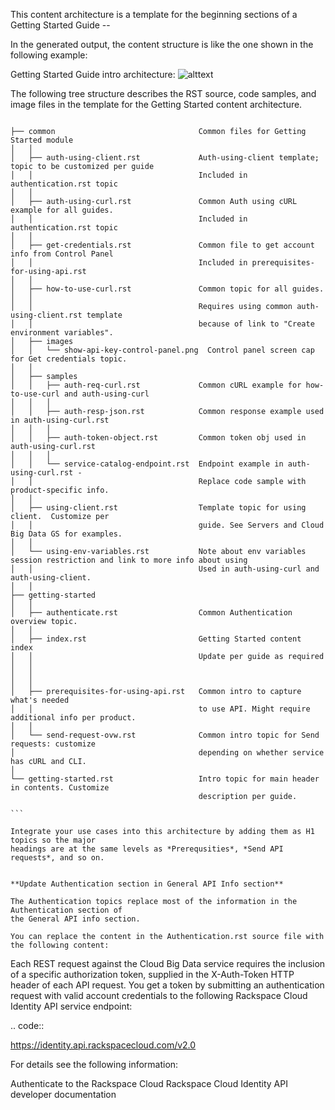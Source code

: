 This content architecture is a template for the beginning sections of a Getting Started Guide --

In the generated output, the content structure is like the one shown in the following example:

Getting Started Guide intro architecture: 
![alttext](https://raw.githubusercontent.com/meker12/docs-common/master/templates/getting-started-intro-content.png "GS TOC")

The following tree structure describes the RST source, code samples, and image files 
in the template for the Getting Started content architecture.

````

├── common                                Common files for Getting Started module
│   │
│   ├── auth-using-client.rst             Auth-using-client template; topic to be customized per guide
│   │                                     Included in authentication.rst topic
│   │
│   ├── auth-using-curl.rst               Common Auth using cURL example for all guides.
│   │                                     Included in authentication.rst topic
│   │
│   ├── get-credentials.rst               Common file to get account info from Control Panel
│   │                                     Included in prerequisites-for-using-api.rst
│   │
│   ├── how-to-use-curl.rst               Common topic for all guides. 
│   │
│   │                                     Requires using common auth-using-client.rst template
│   │                                     because of link to "Create environment variables".
│   ├── images
│   │   └── show-api-key-control-panel.png  Control panel screen cap for Get credentials topic.
│   │
│   ├── samples
│   │   ├── auth-req-curl.rst             Common cURL example for how-to-use-curl and auth-using-curl
│   │   │                                 
│   │   ├── auth-resp-json.rst            Common response example used in auth-using-curl.rst
│   │   │
│   │   ├── auth-token-object.rst         Common token obj used in auth-using-curl.rst
│   │   │   
│   │   └── service-catalog-endpoint.rst  Endpoint example in auth-using-curl.rst - 
│   │                                     Replace code sample with product-specific info.
│   │
│   ├── using-client.rst                  Template topic for using client.  Customize per 
│   │                                     guide. See Servers and Cloud Big Data GS for examples.
│   │            
│   └── using-env-variables.rst           Note about env variables session restriction and link to more info about using 
│   │                                     Used in auth-using-curl and auth-using-client. 
│   │
├── getting-started
│   │
│   ├── authenticate.rst                  Common Authentication overview topic.
│   │                                     
│   ├── index.rst                         Getting Started content index
│   │                                     Update per guide as required
│   │
│   │
│   │
│   ├── prerequisites-for-using-api.rst   Common intro to capture what's needed 
│   │                                     to use API. Might require additional info per product.
│   │
│   └── send-request-ovw.rst              Common intro topic for Send requests: customize  
│                                         depending on whether service has cURL and CLI. 
│
└── getting-started.rst                   Intro topic for main header in contents. Customize 
                                          description per guide. 
                                          
```
                                          
Integrate your use cases into this architecture by adding them as H1 topics so the major 
headings are at the same levels as *Prerequsities*, *Send API requests*, and so on.


**Update Authentication section in General API Info section**

The Authentication topics replace most of the information in the Authentication section of 
the General API info section.

You can replace the content in the Authentication.rst source file with the following content:

````
Each REST request against the Cloud Big Data service requires the inclusion of a specific 
authorization token, supplied in the X-Auth-Token HTTP header of each API request. You get 
a token by submitting an authentication request with valid account credentials to the 
following Rackspace Cloud Identity API service endpoint:

.. code::

https://identity.api.rackspacecloud.com/v2.0

For details see the following information:

Authenticate to the Rackspace Cloud
Rackspace Cloud Identity API developer documentation

````

